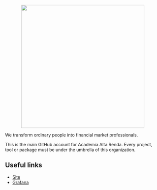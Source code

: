 <p align="center"><a href="https://academiaaltarenda.com.br/" target="_blank">
  <img src="https://lp.academiaaltarenda.com.br/wp-content/uploads/2023/03/Logo-AAR-Princiapl.png" width="400"></a>
</p>

We transform ordinary people into financial market professionals.

This is the main GitHub account for Academia Alta Renda. Every project, tool or package must be under the umbrella of this organization.

## Useful links

- [Site](https://altarenda.academy)
- [Grafana](https://fly-metrics.net/d/fly-app/fly-app?orgId=190504&search=open&query=folder:current)
